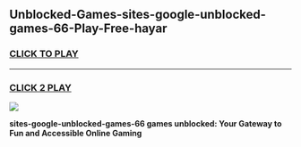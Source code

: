 
## Unblocked-Games-sites-google-unblocked-games-66-Play-Free-hayar
<h3>
<a href="https://premium76.site?title=sites-google-unblocked-games-66&ref=22A">CLICK TO PLAY</a></h3>
<hr>

<h3>
<a href="https://premium76.site?title=sites-google-unblocked-games-66&ref=22A">CLICK 2 PLAY</a>
  
</h3>

<a href="https://premium76.site?title=sites-google-unblocked-games-66&ref=22A"><img src="https://clearcache.store/games.png"></a>


**sites-google-unblocked-games-66 games unblocked: Your Gateway to Fun and Accessible Online Gaming**
